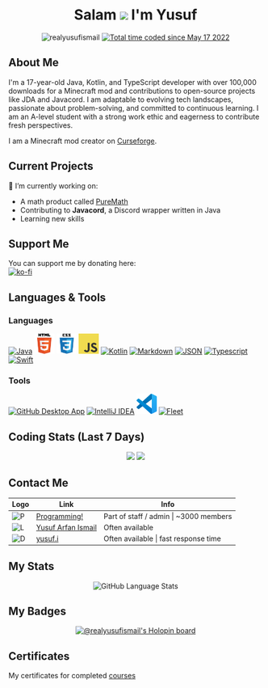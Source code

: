<h1 align="center">Salam <img src="https://media.giphy.com/media/hvRJCLFzcasrR4ia7z/giphy.gif" width="50"> I'm Yusuf</h1>

<p align="center"> 
  <img src="https://komarev.com/ghpvc/?username=realyusufismail&label=Profile%20views&color=0e75b6&style=flat" alt="realyusufismail" /> 
  <a href="https://wakatime.com/@f0f08b60-5529-4266-bfff-4cad16da581e"><img src="https://wakatime.com/badge/user/f0f08b60-5529-4266-bfff-4cad16da581e.svg" alt="Total time coded since May 17 2022" /></a> 
</p>

## About Me
I'm a 17-year-old Java, Kotlin, and TypeScript developer with over 100,000 downloads for a Minecraft mod and contributions to open-source projects like JDA and Javacord. I am adaptable to evolving tech landscapes, passionate about problem-solving, and committed to continuous learning. I am an A-level student with a strong work ethic and eagerness to contribute fresh perspectives.

I am a Minecraft mod creator on [Curseforge](https://www.curseforge.com/members/realyusufismail/projects).

## Current Projects
🔭 I’m currently working on:
- A math product called [PureMath](https://www.puremath.co.uk/)
- Contributing to **Javacord**, a Discord wrapper written in Java
- Learning new skills

## Support Me
You can support me by donating here:
<br/>
<a href="https://ko-fi.com/yusufi"><img src="https://ko-fi.com/img/githubbutton_sm.svg" alt="ko-fi"></a>

## Languages & Tools
### Languages
<p align="left">
  <a href="https://www.java.com"><img src="https://cdn.iconscout.com/icon/free/png-512/java-43-569305.png" alt="Java" width="40" height="40"/></a>
  <a href="https://en.wikipedia.org/wiki/HTML"><img src="https://raw.githubusercontent.com/github/explore/80688e429a7d4ef2fca1e82350fe8e3517d3494d/topics/html/html.png" alt="HTML 5" width="40" height="40"/></a>
  <a href="https://en.wikipedia.org/wiki/CSS"><img src="https://raw.githubusercontent.com/github/explore/80688e429a7d4ef2fca1e82350fe8e3517d3494d/topics/css/css.png" alt="CSS" width="40" height="40"/></a>
  <a href="https://www.javascript.com"><img src="https://raw.githubusercontent.com/github/explore/80688e429a7d4ef2fca1e82350fe8e3517d3494d/topics/javascript/javascript.png" alt="JavaScript" width="40" height="40"/></a>
  <a href="https://kotlinlang.org"><img src="https://seeklogo.com/images/K/kotlin-logo-6A9E0484CA-seeklogo.com.png" alt="Kotlin" width="40" height="40"/></a>
  <a href="https://daringfireball.net/projects/markdown/"><img src="https://upload.wikimedia.org/wikipedia/commons/4/48/Markdown-mark.svg" alt="Markdown" width="40" height="40"/></a>
  <a href="https://www.json.org/json-en.html"><img src="https://upload.wikimedia.org/wikipedia/commons/c/c9/JSON_vector_logo.svg" alt="JSON" width="40" height="40"/></a>
  <a href="https://www.typescriptlang.org"><img src="https://upload.wikimedia.org/wikipedia/commons/4/4c/Typescript_logo_2020.svg" alt="Typescript" width="40" height="40"/></a>
  <a href="https://www.swift.org"><img src="https://upload.wikimedia.org/wikipedia/commons/9/9d/Swift_logo.svg" alt="Swift" width="40" height="40"/></a>
</p>

### Tools
<p align="left">
  <a href="https://desktop.github.com"><img src="https://upload.wikimedia.org/wikipedia/commons/thumb/a/ae/Github-desktop-logo-symbol.svg/120px-Github-desktop-logo-symbol.svg.png" alt="GitHub Desktop App" width="40" height="40"/></a>
  <a href="https://www.jetbrains.com/idea/"><img src="https://cdn.iconscout.com/icon/free/png-512/intellij-idea-569199.png" alt="IntelliJ IDEA" width="40" height="40"/></a>
  <a href="https://code.visualstudio.com"><img src="https://raw.githubusercontent.com/github/explore/80688e429a7d4ef2fca1e82350fe8e3517d3494d/topics/visual-studio-code/visual-studio-code.png" alt="Visual Studio Code" width="40" height="40"/></a>
  <a href="https://www.jetbrains.com/fleet/"><img src="https://www.jetbrains.com/_assets/www/fleet/inc/overview-content/img/fleet-logo.65f4a04c59fc3ba93bb5e181050891c5.png" alt="Fleet" width="40" height="40"/></a>
</p>

## Coding Stats (Last 7 Days)
<p align="center">
  <a href="https://wakatime.com/share/@RealYusufIsmail/5e02df34-6c3f-4ce7-8df3-5e17628b3949.svg" target="_blank"><img src="https://wakatime.com/share/@RealYusufIsmail/5e02df34-6c3f-4ce7-8df3-5e17628b3949.svg" width="49%"/></a>
  <a href="https://wakatime.com/share/@RealYusufIsmail/ac5a0335-9cc7-4b5c-9212-5b312d7392ca.svg" target="_blank"><img src="https://wakatime.com/share/@RealYusufIsmail/ac5a0335-9cc7-4b5c-9212-5b312d7392ca.svg" width="49%"/></a>
</p>

## Contact Me
<table>
    <thead>
        <tr>
            <th>Logo</th>
            <th>Link</th>
            <th>Info</th>
        </tr>
    </thead>
    <tbody>
        <tr>
            <td><img src="https://cdn.discordapp.com/icons/759424063130304592/0c249ee1a23bd231f5c65c3248558a4f.png?size=1024" height="40" width="40" alt="P" /></td>
            <td><a href="https://discord.gg/XWYHxUYsY8" target="_blank"> Programming! </a></td>
            <td>Part of staff / admin | ~3000 members</td>
        </tr>
        <tr>
            <td><img src="https://cdn-icons-png.flaticon.com/512/174/174857.png" height="40" width="40" alt="L" /></td>
            <td><a href="https://www.linkedin.com/in/yusufarfanismail/" target="_blank"> Yusuf Arfan Ismail </a></td>
            <td>Often available</td>
        </tr>
        <tr>
            <td><img src="https://discord.com/assets/3437c10597c1526c3dbd98c737c2bcae.svg" height="40" width="40" alt="D" /></td>
            <td><a href="https://discord.com/users/422708001976221697" target="_blank"> yusuf.i </a></td>
            <td>Often available | fast response time</td>
        </tr>
    </tbody>
</table>

## My Stats
<p align="center">
  <img src="https://api.githubtrends.io/user/svg/RealYusufIsmail/langs?time_range=one_year&use_percent=True&include_private=True&compact=True&theme=dark" alt="GitHub Language Stats"/>
</p>

## My Badges
<p align="center">
  <a href="https://holopin.io/@realyusufismail"><img src="https://holopin.me/realyusufismail" alt="@realyusufismail's Holopin board"/></a>
</p>

## Certificates
My certificates for completed [courses](https://github.com/realyusufismail/Certificates)
